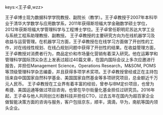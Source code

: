 keys:<王子卓,wzz>


王子卓博士现为数据科学学院教授、副院长（教学）。王子卓教授于2007年本科毕业于清华大学数学与应用数学系，2011年获得斯坦福大学金融数学硕士学位，2012年获斯坦福大学管理科学与工程博士学位。王子卓曾任职明尼苏达大学工业与系统工程系助理教授、副教授。
王子卓教授的主要研究方向为在线机器学习及收益与运营管理。在机器学习方面，王子卓教授在在线学习方面做了开创性的工作，对在线线性规划、在线凸规划问题中获得了开创性的结果。在收益管理方面，王子卓教授对消费者行为，商品定价和市场量化营销有着深入研究。他在运筹学和管理科学国际顶尖杂志上发表过超过40篇文章，在国内国际会议上多次应邀进行报告，并担任Management Science，Operations Research，M&SOM, POMS等顶级管理科学杂志编委，并且获得多项学术奖项。王子卓教授曾经或正在主持包括来自中国国家自然科学基金、美国国家自然基金等多项研究项目，总金额近千万元人民币。
王子卓教授在工业界有着丰富的经验，曾参与IBM定价项目，也曾为希捷、美国运通等做过项目咨询，也曾在华尔街量化基金担任过研究员。2016年起，王子卓与他人共同创立杉数科技并担任CTO，过去五年在国内为超百家企业做智能决策方面的咨询与服务，客户包括京东，顺丰，滴滴，华为，南航等国内领头企业。